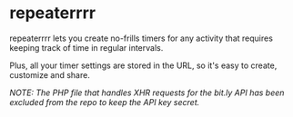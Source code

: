 repeaterrrr
===========

repeaterrrr lets you create no-frills timers for any activity that requires keeping track of time in regular intervals.

Plus, all your timer settings are stored in the URL, so it's easy to create, customize and share.

*NOTE: The PHP file that handles XHR requests for the bit.ly API has been excluded from the repo to keep the API key secret.*